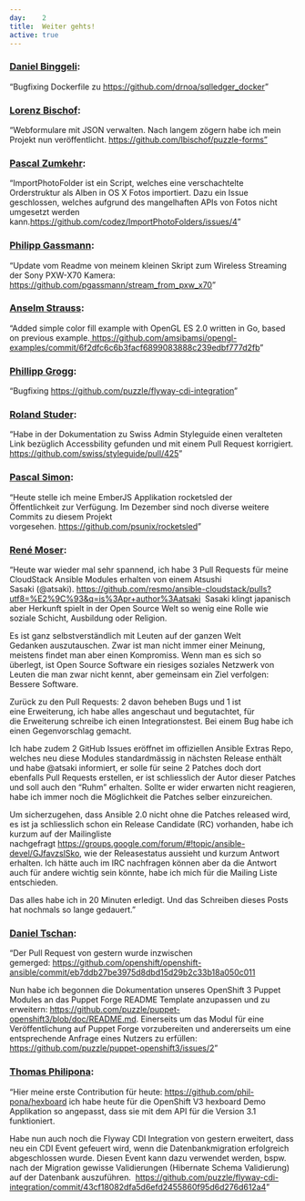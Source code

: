 ```yaml
---
day: 	2
title:	Weiter gehts!
active: true
---
```


<h3><a href="https://www.puzzle.ch/de/blog/articles/author/dbinggeli">Daniel Binggeli</a>:</h3>
<p>“Bugfixing Dockerfile zu <a target="_top" href="https://github.com/drnoa/sqlledger_docker">https://github.com/drnoa/sqlledger_docker</a>”</p>
<h3><a href="https://www.puzzle.ch/de/blog/articles/author/lbischof">Lorenz Bischof</a>:</h3>
<p>“Webformulare mit JSON verwalten. Nach langem zögern habe ich mein Projekt nun veröffentlicht. <a target="_top" href="https://github.com/lbischof/puzzle-forms">https://github.com/lbischof/puzzle-forms”</a></p>
<h3><a href="https://www.puzzle.ch/de/blog/articles/author/pzumkehr">Pascal Zumkehr</a>:</h3>
<p><span class="twikiNewLink">“ImportPhotoFolder&nbsp;</span>ist ein Script, welches eine verschachtelte Orderstruktur als Alben in OS X Fotos importiert. Dazu ein Issue geschlossen, welches aufgrund des mangelhaften APIs von Fotos nicht umgesetzt werden kann.<a target="_top" href="https://github.com/codez/ImportPhotoFolders/issues/4">https://github.com/codez/ImportPhotoFolders/issues/4</a>”</p>
<h3><a href="https://www.puzzle.ch/de/blog/articles/author/pgassmann">Philipp Gassmann</a>:</h3>
<p>“Update vom Readme von meinem kleinen Skript zum Wireless Streaming der Sony PXW-X70 Kamera: <a target="_top"  href="https://github.com/pgassmann/stream_from_pxw_x70">https://github.com/pgassmann/stream_from_pxw_x70</a>”</p>
<h3><a href="https://www.puzzle.ch/de/blog/articles/author/astrauss">Anselm Strauss</a>:</h3>
<p>“Added simple color fill example with OpenGL ES 2.0 written in Go, based on previous example.<a href="https://github.com/amsibamsi/opengl-examples/commit/6f2dfc6c6b3facf6899083888c239edbf777d2fb">&nbsp;https://github.com/amsibamsi/opengl-examples/commit/6f2dfc6c6b3facf6899083888c239edbf777d2fb</a>”</p>
<h3><a href="https://www.puzzle.ch/de/blog/articles/author/pgrogg">Phillipp Grogg</a>:</h3>
<p>“Bugfixing <a target="_top" href="https://github.com/puzzle/flyway-cdi-integration">https://github.com/puzzle/flyway-cdi-integration</a>”</p>
<h3><a href="https://www.puzzle.ch/de/blog/articles/author/rstuder">Roland Studer</a>:</h3>
<p>“Habe in der Dokumentation zu Swiss Admin Styleguide einen veralteten Link bezüglich Accessbility gefunden und mit einem Pull Request korrigiert. <a href="https://github.com/swiss/styleguide/pull/425">https://github.com/swiss/styleguide/pull/425</a>”</p>
<h3><a href="https://www.puzzle.ch/de/blog/articles/author/psimon">Pascal Simon</a>:</h3>
<p>“Heute stelle ich meine EmberJS Applikation rocketsled der Öffentlichkeit&nbsp;zur Verfügung. Im Dezember sind noch diverse weitere Commits zu diesem&nbsp;Projekt vorgesehen.&nbsp;<a href="https://github.com/psunix/rocketsled">https://github.com/psunix/rocketsled</a>”</p>
<h3><a href="http://renemoser.net/about/">René Moser</a>:</h3>
<p>“Heute war wieder mal sehr spannend, ich habe 3 Pull Requests&nbsp;für meine CloudStack Ansible Modules erhalten von einem Atsushi Sasaki&nbsp;(@atsaki).&nbsp;<a href="https://github.com/resmo/ansible-cloudstack/pulls?utf8=%E2%9C%93&amp;q=is%3Apr+author%3Aatsaki">https://github.com/resmo/ansible-cloudstack/pulls?utf8=%E2%9C%93&amp;q=is%3Apr+author%3Aatsaki</a>&nbsp;&nbsp;Sasaki klingt japanisch aber Herkunft spielt in der Open Source Welt&nbsp;so wenig eine Rolle wie soziale Schicht, Ausbildung oder Religion.</p>
<p>Es ist ganz selbstverständlich mit Leuten auf der ganzen Welt Gedanken&nbsp;auszutauschen. Zwar ist man nicht immer einer Meinung, meistens findet&nbsp;man aber einen Kompromiss.&nbsp;Wenn man es sich so überlegt, ist Open Source Software ein riesiges&nbsp;soziales Netzwerk von Leuten die man zwar nicht kennt, aber gemeinsam&nbsp;ein Ziel verfolgen: Bessere Software.</p>
<p>Zurück zu den Pull Requests: 2 davon beheben Bugs und 1 ist eine&nbsp;Erweiterung, ich habe alles angeschaut und begutachtet, für die&nbsp;Erweiterung schreibe ich einen Integrationstest. Bei einem Bug habe&nbsp;ich einen Gegenvorschlag gemacht.</p>
<p>Ich habe zudem 2 GitHub Issues eröffnet im offiziellen Ansible Extras&nbsp;Repo, welches neu diese Modules standardmässig in nächsten Release&nbsp;enthält und habe @atsaki informiert, er solle für seine 2 Patches doch&nbsp;dort ebenfalls Pull Requests erstellen, er ist schliesslich der Autor&nbsp;dieser Patches und soll auch den “Ruhm” erhalten. Sollte er wider&nbsp;erwarten nicht reagieren, habe ich immer noch die Möglichkeit die&nbsp;Patches selber einzureichen.</p>
<p>Um sicherzugehen, dass Ansible 2.0 nicht ohne die Patches released&nbsp;wird, es ist ja schliesslich schon ein Release Candidate (RC)&nbsp;vorhanden, habe ich kurzum auf der Mailingliste nachgefragt&nbsp;<a  href="https://groups.google.com/forum/#!topic/ansible-devel/GJfavzslSko">https://groups.google.com/forum/#!topic/ansible-devel/GJfavzslSko</a>, wie&nbsp;der Releasestatus aussieht und kurzum Antwort erhalten. Ich hätte auch&nbsp;im IRC nachfragen können aber da die Antwort auch für andere wichtig&nbsp;sein könnte, habe ich mich für die Mailing Liste entschieden.</p>
<p>Das alles habe ich in 20 Minuten erledigt. Und das Schreiben dieses&nbsp;Posts hat nochmals so lange gedauert.”</p>
<h3><a href="https://www.puzzle.ch/de/blog/articles/author/dtschan">Daniel Tschan</a>:</h3>
<p>“Der Pull Request von gestern wurde inzwischen gemerged:&nbsp;<a  href="https://github.com/openshift/openshift-ansible/commit/eb7ddb27be3975d8dbd15d29b2c33b18a050c011">https://github.com/openshift/openshift-ansible/commit/eb7ddb27be3975d8dbd15d29b2c33b18a050c011</a></p>
<p>Nun habe ich begonnen die Dokumentation unseres OpenShift 3 Puppet Modules&nbsp;an das Puppet Forge README Template anzupassen und zu erweitern: <a href="https://github.com/puzzle/puppet-openshift3/blob/doc/README.md">https://github.com/puzzle/puppet-openshift3/blob/doc/README.md</a>.&nbsp;Einerseits um das Modul für eine Veröffentlichung auf Puppet Forge&nbsp;vorzubereiten und andererseits um eine entsprechende Anfrage eines Nutzers&nbsp;zu erfüllen: <a href="https://github.com/puzzle/puppet-openshift3/issues/2">https://github.com/puzzle/puppet-openshift3/issues/2</a>”</p>
<h3><a href="https://www.puzzle.ch/de/blog/articles/author/tphilipona">Thomas Philipona</a>:</h3>
<p>“Hier meine erste Contribution für heute:&nbsp;<a href="https://github.com/phil-pona/hexboard">https://github.com/phil-pona/hexboard</a>&nbsp;ich habe heute für die OpenShift V3 hexboard Demo Applikation so angepasst,&nbsp;dass sie mit dem API für die Version 3.1 funktioniert.</p>
<p>Habe nun auch noch die Flyway CDI Integration von gestern erweitert,&nbsp;dass neu ein CDI Event gefeuert wird, wenn die Datenbankmigration&nbsp;erfolgreich abgeschlossen wurde.&nbsp;Diesen Event kann dazu verwendet werden, bspw. nach der Migration&nbsp;gewisse Validierungen (Hibernate Schema Validierung) auf der Datenbank&nbsp;auszuführen. &nbsp;<a  href="https://github.com/puzzle/flyway-cdi-integration/commit/43cf18082dfa5d6efd2455860f95d6d276d612a4">https://github.com/puzzle/flyway-cdi-integration/commit/43cf18082dfa5d6efd2455860f95d6d276d612a4</a>”</p>
